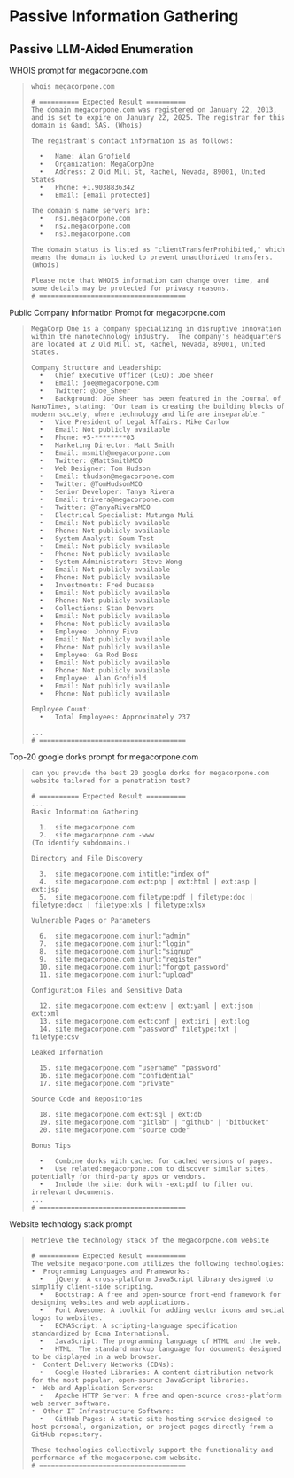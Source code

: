 # Passive Information Gathering

## Passive LLM-Aided Enumeration

WHOIS prompt for megacorpone.com
>``` shell
>whois megacorpone.com 
>
># ========== Expected Result ==========
>The domain megacorpone.com was registered on January 22, 2013, and is set to expire on January 22, 2025. The registrar for this domain is Gandi SAS. (Whois)
>
>The registrant's contact information is as follows:
>
>	•	Name: Alan Grofield
>	•	Organization: MegaCorpOne
>	•	Address: 2 Old Mill St, Rachel, Nevada, 89001, United States
>	•	Phone: +1.9038836342
>	•	Email: [email protected]
>
>The domain's name servers are:
>	•	ns1.megacorpone.com
>	•	ns2.megacorpone.com
>	•	ns3.megacorpone.com
>
>The domain status is listed as "clientTransferProhibited," which means the domain is locked to prevent unauthorized transfers. (Whois)
>
>Please note that WHOIS information can change over time, and some details may be protected for privacy reasons.
># =====================================
>```

Public Company Information Prompt for megacorpone.com
>``` shell
>MegaCorp One is a company specializing in disruptive innovation within the nanotechnology industry.  The company's headquarters are located at 2 Old Mill St, Rachel, Nevada, 89001, United States. 
>
>Company Structure and Leadership:
>	•	Chief Executive Officer (CEO): Joe Sheer
>	•	Email: joe@megacorpone.com
>	•	Twitter: @Joe_Sheer
>	•	Background: Joe Sheer has been featured in the Journal of NanoTimes, stating: "Our team is creating the building blocks of modern society, where technology and life are inseparable." 
>	•	Vice President of Legal Affairs: Mike Carlow
>	•	Email: Not publicly available
>	•	Phone: +5-********03 
>	•	Marketing Director: Matt Smith
>	•	Email: msmith@megacorpone.com
>	•	Twitter: @MattSmithMCO 
>	•	Web Designer: Tom Hudson
>	•	Email: thudson@megacorpone.com
>	•	Twitter: @TomHudsonMCO 
>	•	Senior Developer: Tanya Rivera
>	•	Email: trivera@megacorpone.com
>	•	Twitter: @TanyaRiveraMCO 
>	•	Electrical Specialist: Mutunga Muli
>	•	Email: Not publicly available
>	•	Phone: Not publicly available 
>	•	System Analyst: Soum Test
>	•	Email: Not publicly available
>	•	Phone: Not publicly available 
>	•	System Administrator: Steve Wong
>	•	Email: Not publicly available
>	•	Phone: Not publicly available 
>	•	Investments: Fred Ducasse
>	•	Email: Not publicly available
>	•	Phone: Not publicly available 
>	•	Collections: Stan Denvers
>	•	Email: Not publicly available
>	•	Phone: Not publicly available 
>	•	Employee: Johnny Five
>	•	Email: Not publicly available
>	•	Phone: Not publicly available 
>	•	Employee: Ga Rod Boss
>	•	Email: Not publicly available
>	•	Phone: Not publicly available 
>	•	Employee: Alan Grofield
>	•	Email: Not publicly available
>	•	Phone: Not publicly available
>
>Employee Count:
>	•	Total Employees: Approximately 237 
>
>...
># =====================================
>```

Top-20 google dorks prompt for megacorpone.com
>``` shell
>can you provide the best 20 google dorks for megacorpone.com website tailored for a penetration test?
>
># ========== Expected Result ==========
>...
>Basic Information Gathering
>
>	1.	site:megacorpone.com
>	2.	site:megacorpone.com -www
>(To identify subdomains.)
>
>Directory and File Discovery
>
>	3.	site:megacorpone.com intitle:"index of"
>	4.	site:megacorpone.com ext:php | ext:html | ext:asp | ext:jsp
>	5.	site:megacorpone.com filetype:pdf | filetype:doc | filetype:docx | filetype:xls | filetype:xlsx
>
>Vulnerable Pages or Parameters
>
>	6.	site:megacorpone.com inurl:"admin"
>	7.	site:megacorpone.com inurl:"login"
>	8.	site:megacorpone.com inurl:"signup"
>	9.	site:megacorpone.com inurl:"register"
>	10.	site:megacorpone.com inurl:"forgot password"
>	11.	site:megacorpone.com inurl:"upload"
>
>Configuration Files and Sensitive Data
>
>	12.	site:megacorpone.com ext:env | ext:yaml | ext:json | ext:xml
>	13.	site:megacorpone.com ext:conf | ext:ini | ext:log
>	14.	site:megacorpone.com "password" filetype:txt | filetype:csv
>
>Leaked Information
>
>	15.	site:megacorpone.com "username" "password"
>	16.	site:megacorpone.com "confidential"
>	17.	site:megacorpone.com "private"
>
>Source Code and Repositories
>
>	18.	site:megacorpone.com ext:sql | ext:db
>	19.	site:megacorpone.com "gitlab" | "github" | "bitbucket"
>	20.	site:megacorpone.com "source code"
>
>Bonus Tips
>
>	•	Combine dorks with cache: for cached versions of pages.
>	•	Use related:megacorpone.com to discover similar sites, potentially for third-party apps or vendors.
>	•	Include the site: dork with -ext:pdf to filter out irrelevant documents.
>...
># =====================================
>```

Website technology stack prompt
>``` shell
>Retrieve the technology stack of the megacorpone.com website
>
># ========== Expected Result ==========
>The website megacorpone.com utilizes the following technologies:
>•	Programming Languages and Frameworks:
>	•	jQuery: A cross-platform JavaScript library designed to simplify client-side scripting.
>	•	Bootstrap: A free and open-source front-end framework for designing websites and web applications.
>	•	Font Awesome: A toolkit for adding vector icons and social logos to websites.
>	•	ECMAScript: A scripting-language specification standardized by Ecma International.
>	•	JavaScript: The programming language of HTML and the web.
>	•	HTML: The standard markup language for documents designed to be displayed in a web browser.
>•	Content Delivery Networks (CDNs):
>	•	Google Hosted Libraries: A content distribution network for the most popular, open-source JavaScript libraries.
>•	Web and Application Servers:
>	•	Apache HTTP Server: A free and open-source cross-platform web server software.
>•	Other IT Infrastructure Software:
>	•	GitHub Pages: A static site hosting service designed to host personal, organization, or project pages directly from a GitHub repository.
>
>These technologies collectively support the functionality and performance of the megacorpone.com website. 
># =====================================
>```
